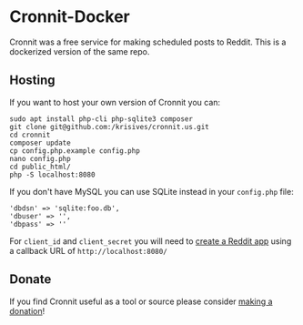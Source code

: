 
# Cronnit-Docker

Cronnit was a free service for making scheduled posts to Reddit.
This is a dockerized version of the same repo.

## Hosting

If you want to host your own version of Cronnit you can:

    sudo apt install php-cli php-sqlite3 composer
    git clone git@github.com:/krisives/cronnit.us.git
    cd cronnit
    composer update
    cp config.php.example config.php
    nano config.php
    cd public_html/
    php -S localhost:8080

If you don't have MySQL you can use SQLite instead in your `config.php` file:

    'dbdsn' => 'sqlite:foo.db',
    'dbuser' => '',
    'dbpass' => ''

For `client_id` and `client_secret` you will need to
[create a Reddit app](https://www.reddit.com/prefs/apps) using a callback URL
of `http://localhost:8080/`

## Donate

If you find Cronnit useful as a tool or source please consider
[making a donation](https://cronnit.us/donate)!
